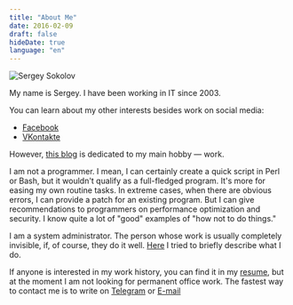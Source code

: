 ```yaml
---
title: "About Me"
date: 2016-02-09
draft: false
hideDate: true
language: "en"
---
```


![Sergey Sokolov](/images/DSC_0111.jpg)

My name is Sergey. I have been working in IT since 2003.

You can learn about my other interests besides work on social media:

* [Facebook](https://www.facebook.com/sassokol)
* [VKontakte](https://vk.com/gurudeep)

However, [this blog](/) is dedicated to my main hobby — work.

I am not a programmer. I mean, I can certainly create a quick script in Perl or Bash, but it wouldn't qualify as a full-fledged program. It's more for easing my own routine tasks. In extreme cases, when there are obvious errors, I can provide a patch for an existing program. But I can give recommendations to programmers on performance optimization and security. I know quite a lot of "good" examples of "how not to do things."

I am a system administrator. The person whose work is usually completely invisible, if, of course, they do it well. [Here](/services/) I tried to briefly describe what I do.

If anyone is interested in my work history, you can find it in my [resume](/documents/Соколов-Сергей-Александрович.pdf), but at the moment I am not looking for permanent office work.
The fastest way to contact me is to write on [Telegram](https://t.me/SergeySokolov) or [E-mail](mailto:mail@example.com)